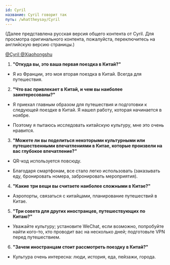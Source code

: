 ```yaml
---
id: Cyril
название: Cyril говорит так
путь: /whattheysay/Cyril
---
```


(Далее представлена русская версия общего контента от Cyril. Для просмотра оригинального контента, пожалуйста, переключитесь на английскую версию страницы.)

[@Cyril @Xiaohongshu](https://www.xiaohongshu.com/user/profile/65c9085a000000000b0389d2)     

1. **"Откуда вы, это ваша первая поездка в Китай?"**

- Я из Франции, это моя вторая поездка в Китай. Всегда для путешествия.

2. **"Что вас привлекает в Китай, и чем вы наиболее заинтересованы?"**

- Я приехал главным образом для путешествия и подготовки к следующей поездке в Китай. Я нашел работу, которая начинается в ноябре.

- Поэтому я пытаюсь исследовать китайскую культуру, мне это очень нравится.

3. **"Можете ли вы поделиться некоторыми культурными или путешественными впечатлениями в Китае, которые произвели на вас глубокое впечатление?"**

- QR-код используется повсюду.

- Благодаря смартфонам, все стало легко использовать (заказывать еду, бронировать номера, забронировать мероприятия).

4. **"Какие три вещи вы считаете наиболее сложными в Китае?"**

- Аэропорты, связаться с китайцами, планирование путешествий в Китае.

5. **"Три совета для других иностранцев, путешествующих по Китаю?"**

- Уважайте культуру; установите WeChat, если возможно, попробуйте найти кого-то, кто проводит вас на несколько дней; подготовьте VPN перед путешествием.

6. **"Зачем иностранцам стоит рассмотреть поездку в Китай?"**

- Культура очень интересна: люди, история, еда, пейзажи, города.